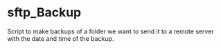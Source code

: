 # sftp_Backup
Script to make backups of a folder we want to send it to a remote server with the date and time of the backup.
